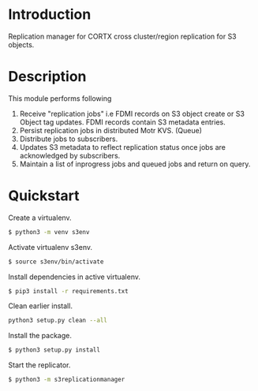 # Introduction

Replication manager for CORTX cross cluster/region replication for S3 objects.

# Description

This module performs following
1. Receive "replication jobs" i.e FDMI records on S3 object create or S3 Object tag updates. FDMI records contain S3 metadata entries.
2. Persist replication jobs in distributed Motr KVS. (Queue)
3. Distribute jobs to subscribers.
4. Updates S3 metadata to reflect replication status once jobs are acknowledged by subscribers.
5. Maintain a list of inprogress jobs and queued jobs and return on query.

# Quickstart

Create a virtualenv.
```sh
$ python3 -m venv s3env
```

Activate virtualenv s3env.
```sh
$ source s3env/bin/activate
```

Install dependencies in active virtualenv.
```sh
$ pip3 install -r requirements.txt
```

Clean earlier install.
```sh
python3 setup.py clean --all
```

Install the package.
```sh
$ python3 setup.py install
```

Start the replicator.
```sh
$ python3 -m s3replicationmanager
```